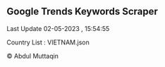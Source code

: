 

## Google Trends Keywords Scraper 
 
Last Update 02-05-2023 , 15:54:55

Country List :
VIETNAM.json



© Abdul Muttaqin 

